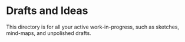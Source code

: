# Drafts and Ideas

This directory is for all your active work-in-progress, such as sketches, mind-maps, and unpolished drafts.
